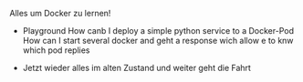 Alles um Docker zu lernen!
- Playground
  How canb I deploy a simple python service to a Docker-Pod
  How can I start several docker and geht a response wich allow e to knw which pod replies

- Jetzt wieder alles im alten Zustand und weiter geht die Fahrt
